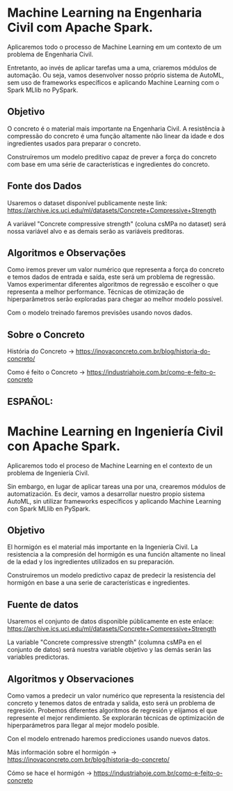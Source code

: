 # Machine Learning na Engenharia Civil com Apache Spark.
Aplicaremos todo o processo de Machine Learning em um contexto de um problema de Engenharia Civil.

Entretanto, ao invés de aplicar tarefas uma a uma, criaremos módulos de automação. Ou seja, vamos desenvolver nosso próprio sistema de AutoML, sem uso de frameworks específicos e aplicando Machine Learning com o Spark MLlib no PySpark.

## Objetivo
O concreto é o material mais importante na Engenharia Civil. A resistência à compressão do concreto é uma função altamente não linear da idade e dos ingredientes usados para preparar o concreto.

Construíremos um modelo preditivo capaz de prever a força do concreto com base em uma série de características e ingredientes do concreto.

## Fonte dos Dados
Usaremos o dataset disponível publicamente neste link: https://archive.ics.uci.edu/ml/datasets/Concrete+Compressive+Strength

A variável "Concrete compressive strength" (coluna csMPa no dataset) será nossa variável alvo e as demais serão as variáveis preditoras.

## Algoritmos e Observações
Como iremos prever um valor numérico que representa a força do concreto e temos dados de entrada e saída, este será um problema de regressão. Vamos experimentar diferentes algoritmos de regressão e escolher o que representa a melhor performance. Técnicas de otimização de hiperparâmetros serão exploradas para chegar ao melhor modelo possível.

Com o modelo treinado faremos previsões usando novos dados.

## Sobre o Concreto
História do Concreto -> https://inovaconcreto.com.br/blog/historia-do-concreto/

Como é feito o Concreto -> https://industriahoje.com.br/como-e-feito-o-concreto

## ESPAÑOL: 

# Machine Learning en Ingeniería Civil con Apache Spark.
Aplicaremos todo el proceso de Machine Learning en el contexto de un problema de Ingeniería Civil.

Sin embargo, en lugar de aplicar tareas una por una, crearemos módulos de automatización. Es decir, vamos a desarrollar nuestro propio sistema AutoML, sin utilizar frameworks específicos y aplicando Machine Learning con Spark MLlib en PySpark.

## Objetivo
El hormigón es el material más importante en la Ingeniería Civil. La resistencia a la compresión del hormigón es una función altamente no lineal de la edad y los ingredientes utilizados en su preparación.

Construiremos un modelo predictivo capaz de predecir la resistencia del hormigón en base a una serie de características e ingredientes.

## Fuente de datos
Usaremos el conjunto de datos disponible públicamente en este enlace:  https://archive.ics.uci.edu/ml/datasets/Concrete+Compressive+Strength

La variable "Concrete compressive strength" (columna csMPa en el conjunto de datos) será nuestra variable objetivo y las demás serán las variables predictoras.

## Algoritmos y Observaciones
Como vamos a predecir un valor numérico que representa la resistencia del concreto y tenemos datos de entrada y salida, esto será un problema de regresión. Probemos diferentes algoritmos de regresión y elijamos el que represente el mejor rendimiento. Se explorarán técnicas de optimización de hiperparámetros para llegar al mejor modelo posible.

Con el modelo entrenado haremos predicciones usando nuevos datos.

Más información sobre el hormigón -> https://inovaconcreto.com.br/blog/historia-do-concreto/

Cómo se hace el hormigón -> https://industriahoje.com.br/como-e-feito-o-concreto
